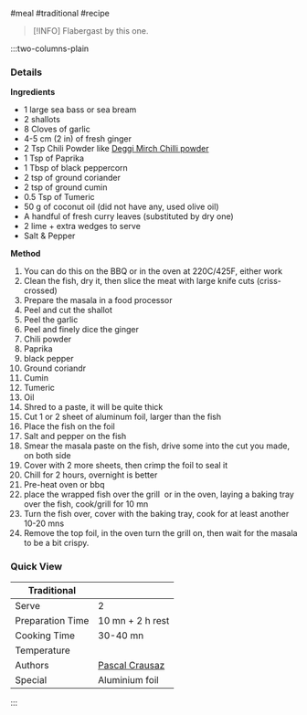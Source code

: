 #meal #traditional #recipe

> [!INFO]
> Flabergast by this one.

:::two-columns-plain

### Details
**Ingredients**

- 1 large sea bass or sea bream
- 2 shallots
- 8 Cloves of garlic
- 4-5 cm (2 in) of fresh ginger
- 2 Tsp Chili Powder like [Deggi Mirch Chilli powder](https://www.amazon.com/MDH-Bright-Chilli-Powder-100gram/dp/B003P8N772/ref=sr_1_3?crid=3U5XUVHABFAW8&dchild=1&keywords=deggi+mirch&qid=1619319642&sprefix=deggi+m%2Caps%2C740&sr=8-3)
- 1 Tsp of Paprika
- 1 Tbsp of black peppercorn
- 2 tsp of ground coriander
- 2 tsp of ground cumin
- 0.5 Tsp of Tumeric
- 50 g of coconut oil (did not have any, used olive oil)
- A handful of fresh curry leaves (substituted by dry one)
- 2 lime + extra wedges to serve
- Salt & Pepper


**Method**

1. You can do this on the BBQ or in the oven at 220C/425F, either work
2. Clean the fish, dry it, then slice the meat with large knife cuts (criss-crossed)
3. Prepare the masala in a food processor
  1. Peel and cut the shallot
  2. Peel the garlic
  3. Peel and finely dice the ginger
  4. Chili powder
  5. Paprika
  6. black pepper
  7. Ground coriandr
  8. Cumin
  9. Tumeric
  10. Oil
4. Shred to a paste, it will be quite thick
5. Cut 1 or 2 sheet of aluminum foil, larger than the fish
6. Place the fish on the foil
7. Salt and pepper on the fish
8. Smear the masala paste on the fish, drive some into the cut you made, on both side
9. Cover with 2 more sheets, then crimp the foil to seal it
10. Chill for 2 hours, overnight is better
11. Pre-heat oven or bbq
12. place the wrapped fish over the grill  or in the oven, laying a baking tray over the fish, cook/grill for 10 mn
13. Turn the fish over, cover with the baking tray, cook for at least another 10-20 mns
14. Remove the top foil, in the oven turn the grill on, then wait for the masala to be a bit crispy.

  

  



### Quick View
| Traditional      |                                                |
| ---------------- | ---------------------------------------------- |
| Serve            | 2                                              |
| Preparation Time | 10 mn + 2 h rest                               |
| Cooking Time     | 30-40 mn                                       |
| Temperature      |                                                |
| Authors          | [Pascal Crausaz](mailto:pascal@askpascal.com)  |
| Special          | Aluminium foil                                 |

:::

